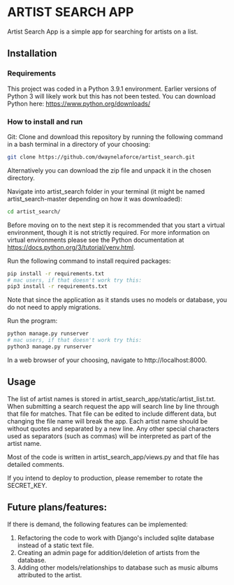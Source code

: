 
# ARTIST SEARCH APP

Artist Search App is a simple app for searching for artists on a list.

## Installation

### Requirements

This project was coded in a Python 3.9.1 environment.  Earlier versions of Python 3 will likely work but this has not been tested.  You can download Python here: https://www.python.org/downloads/

### How to install and run

Git: Clone and download this repository by running the following command in a bash terminal in a directory of your choosing:

```bash
git clone https://github.com/dwaynelaforce/artist_search.git
```

Alternatively you can download the zip file and unpack it in the chosen directory.

Navigate into artist_search folder in your terminal (it might be named artist_search-master depending on how it was downloaded):

```bash
cd artist_search/
```

Before moving on to the next step it is recommended that you start a virtual environment, though it is not strictly required.  For more information on virtual environments please see the Python documentation at https://docs.python.org/3/tutorial/venv.html.

Run the following command to install required packages:

```bash
pip install -r requirements.txt
# mac users, if that doesn't work try this:
pip3 install -r requirements.txt
```

Note that since the application as it stands uses no models or database, you do not need to apply migrations.

Run the program:

```bash
python manage.py runserver
# mac users, if that doesn't work try this:
python3 manage.py runserver
```

In a web browser of your choosing, navigate to http://localhost:8000.

## Usage

The list of artist names is stored in artist_search_app/static/artist_list.txt.  When submitting a search request the app will search line by line through that file for matches.  That file can be edited to include different data, but changing the file name will break the app.  Each artist name should be without quotes and separated by a new line.  Any other special characters used as separators (such as commas) will be interpreted as part of the artist name.

Most of the code is written in artist_search_app/views.py and that file has detailed comments.

If you intend to deploy to production, please remember to rotate the SECRET_KEY.

## Future plans/features:

If there is demand, the following features can be implemented:

1. Refactoring the code to work with Django's included sqlite database instead of a static text file.
2. Creating an admin page for addition/deletion of artists from the database.
3. Adding other models/relationships to database such as music albums attributed to the artist.







